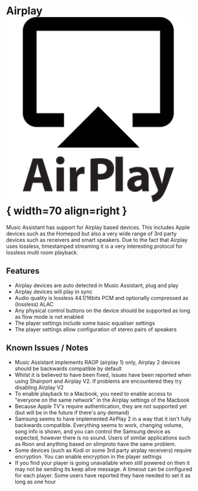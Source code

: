 # Airplay ![Preview image](../assets/icons/airplay-logo.png){ width=70 align=right }

Music Assistant has support for Airplay based devices. This includes Apple devices such as the Homepod but also a very wide range of 3rd party devices such as receivers and smart speakers. Due to the fact that Airplay uses lossless, timestamped streaming it is a very interesting protocol for lossless multi room playback.

## Features

- Airplay devices are auto detected in Music Assistant, plug and play
- Airplay devices will play in sync
- Audio quality is lossless 44.1/16bits PCM and optionally compressed as (lossless) ALAC
- Any physical control buttons on the device should be  supported as long as flow mode is not enabled
- The player settings include some basic equaliser settings
- The player settings allow configuration of stereo pairs of speakers

## Known Issues / Notes

- Music Assistant implements RAOP (airplay 1) only, Airplay 2 devices should be backwards compatible by default
- Whilst it is believed to have been fixed, issues have been reported when using Shairport and Airplay V2. If problems are encountered they try disabling Airplay V2
- To enable playback to a Macbook, you need to enable access to "everyone on the same network" in the Airplay settings of the Macbook
- Because Apple TV's require authentication, they are not supported yet (but will be in the future if there's any demand)
- Samsung seems to have implemented AirPlay 2 in a way that it isn't fully backwards compatible. Everything seems to work, changing volume, song info is shown, and you can control the Samsung device as expected, however there is no sound. Users of similar applications such as Roon and anything based on slimproto have the same problem. 
- Some devices (such as Kodi or some 3rd party airplay receivers) require encryption. You can enable encryption in the player settings
- If you find your player is going unavailable when still powered on then it may not be sending its keep alive message. A timeout can be configured for each player. Some users have reported they have needed to set it as long as one hour
